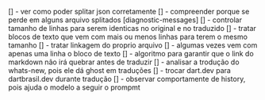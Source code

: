 [] - ver como poder splitar json corretamente
[] - compreender porque se perde em alguns arquivo splitados [diagnostic-messages]
[] - controlar tamanho de linhas para serem identicas no original e no traduzido
[] - tratar blocos de texto que vem com mais ou menos linhas para terem o mesmo tamanho
[] - tratar linkagem do proprio arquivo
[] - algumas vezes vem com apenas uma linha o bloco de texto
[] - algoritmo para garantir que o link do markdown nâo irá quebrar antes de traduzir
[] - analisar a trodução do whats-new, pois ele dá ghost em traduções
[] - trocar dart.dev para dartbrasil.dev durante tradução
[] - observar comportamente de history, pois ajuda o modelo a seguir o prompmt